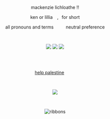    <p align="center">
   mackenzie lichloathe !! 
 </p>
  <p align="center">
ken or lillia ⠀,⠀for short 
   </p>

<p align="center">
all pronouns and terms ⠀⠀⠀ neutral preference
 </p>
 
 ⠀⠀⠀<p align="center">
![](https://files.catbox.moe/kc0cs5.webp) ![](https://files.catbox.moe/45aw7k.webp) ![](https://files.catbox.moe/qvq0ei.webp)
</p> 

 ⠀⠀⠀<p align="center">  
[help palestine](https://arab.org/click-to-help/palestine/) ⠀⠀⠀ 
</p>

⠀⠀⠀<p align="center">
![](https://i.pinimg.com/564x/77/65/5a/77655a7d1adf9a9b289be609b764295d.jpg)
<p/> 
 
 ⠀⠀⠀ ⠀⠀ ⠀  ⠀⠀⠀ ⠀⠀ ⠀ ⠀⠀⠀      <p align="center">
  ![ribbons](https://komarev.com/ghpvc/?username=cupidtear&color=30b9d1&style=solid&label=residents+in+heaven)
</p>
